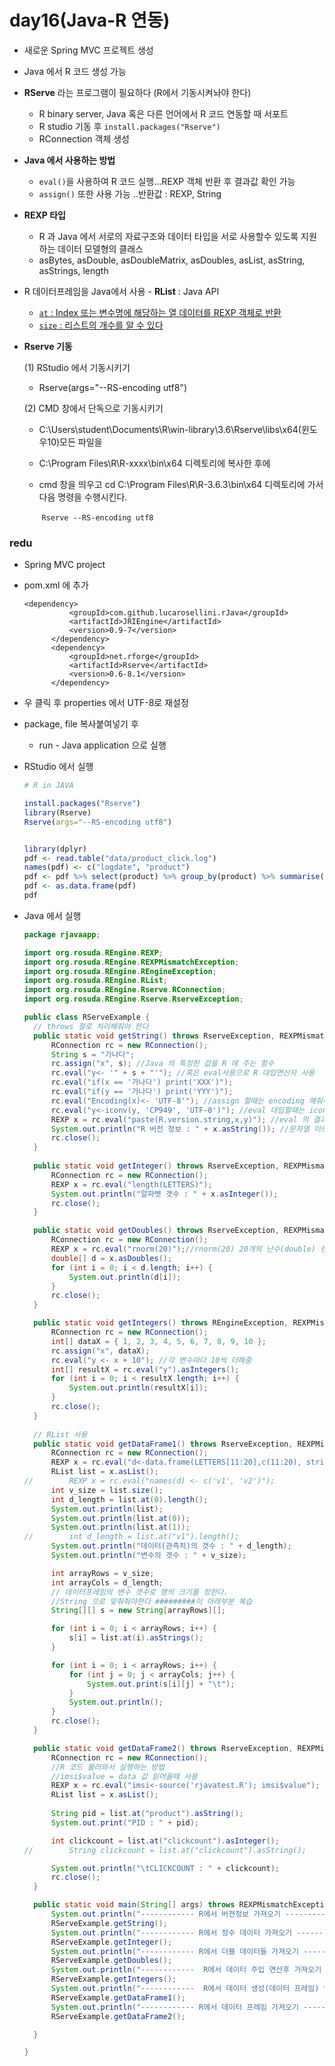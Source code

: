 # day16(Java-R 연동)

- 새로운 Spring MVC 프로젝트 생성
- Java 에서 R 코드 생성 가능
- **RServe** 라는 프로그램이 필요하다 (R에서 기동시켜놔야 한다)
  - R binary server, Java 혹은 다른 언어에서 R 코드 연동할 때 서포트
  - R studio 기동 후 `install.packages("Rserve")`
  - RConnection 객체 생성
- **Java  에서 사용하는 방법**
  - `eval()`을 사용하여 R 코드 실행...REXP 객체 반환 후 결과값 확인 가능
  - `assign()` 또한 사용 가능 ..반환값 : REXP, String

- **REXP 타입** 
  - R 과 Java 에서 서로의 자료구조와 데이터 타입을 서로 사용할수 있도록 지원하는 데이터 모델형의 클래스
  - asBytes, asDouble, asDoubleMatrix, asDoubles, asList, asString, asStrings, length
- R 데이터프레임을 Java에서 사용 - **RList** : Java API
  - <u>`at` : Index 또는 변수명에 해당하는 열 데이터를 REXP 객체로 반환</u>
  - <u>`size` : 리스트의 개수를 알 수 있다</u>

- **Rserve 기동**

  (1) RStudio 에서 기동시키기 

  - Rserve(args="--RS-encoding utf8")

   (2) CMD 창에서 단독으로 기동시키기

  - C:\Users\student\Documents\R\win-library\3.6\Rserve\libs\x64(윈도우10)모든 파일을 

  - C:\Program Files\R\R-xxxx\bin\x64 디렉토리에 복사한 후에 

  - cmd 창을 띄우고 cd C:\Program Files\R\R-3.6.3\bin\x64 디렉토리에 가서 다음 명령을 수행시킨다. 

    ​	`Rserve --RS-encoding utf8`





### redu 

- Spring MVC project

- pom.xml 에 추가

  ```
  <dependency>
  			<groupId>com.github.lucarosellini.rJava</groupId>
  			<artifactId>JRIEngine</artifactId>
  			<version>0.9-7</version>
  		</dependency>
  		<dependency>
  			<groupId>net.rforge</groupId>
  			<artifactId>Rserve</artifactId>
  			<version>0.6-8.1</version>
  		</dependency>
  ```

- 우 클릭 후 properties 에서 UTF-8로 재설정

- package, file 복사붙여넣기 후

  - run - Java application 으로 실행

- RStudio 에서 실행

  ```r
  # R in JAVA
  
  install.packages("Rserve")
  library(Rserve)
  Rserve(args="--RS-encoding utf8")
  
  
  library(dplyr)
  pdf <- read.table("data/product_click.log")
  names(pdf) <- c("logdate", "product")
  pdf <- pdf %>% select(product) %>% group_by(product) %>% summarise(clickcount = n()) %>% arrange(desc(clickcount)) %>% head(1)
  pdf <- as.data.frame(pdf)
  pdf
  
  ```

- Java 에서 실행

  ```java
  package rjavaapp;
  
  import org.rosuda.REngine.REXP;
  import org.rosuda.REngine.REXPMismatchException;
  import org.rosuda.REngine.REngineException;
  import org.rosuda.REngine.RList;
  import org.rosuda.REngine.Rserve.RConnection;
  import org.rosuda.REngine.Rserve.RserveException;
  
  public class RServeExample {
  	// throws 절로 처리해줘야 한다
  	public static void getString() throws RserveException, REXPMismatchException {
  		RConnection rc = new RConnection();
  		String s = "가나다";
  		rc.assign("x", s); //Java 의 특정한 값을 R 에 주는 함수
  		rc.eval("y<- '" + s + "'"); //혹은 eval사용으로 R 대입연산자 사용
  		rc.eval("if(x == '가나다') print('XXX')");
  		rc.eval("if(y == '가나다') print('YYY')");
  		rc.eval("Encoding(x)<- 'UTF-8'"); //assign 할때는 encoding 해줘야함
  		rc.eval("y<-iconv(y, 'CP949', 'UTF-8')"); //eval 대입할때는 iconv 를 이용하여 컨버전해줘야함
  		REXP x = rc.eval("paste(R.version.string,x,y)"); //eval 의 결과를 REXP 변수에 담아야 한다(위에선 호출만)
  		System.out.println("R 버전 정보 : " + x.asString()); //문자열 이므로 REXP의 as.String() 으로 출력
  		rc.close();
  	}
  	
  	public static void getInteger() throws RserveException, REXPMismatchException {
  		RConnection rc = new RConnection();
  		REXP x = rc.eval("length(LETTERS)");
  		System.out.println("알파벳 갯수 : " + x.asInteger());
  		rc.close();
  	}
  
  	public static void getDoubles() throws RserveException, REXPMismatchException {
  		RConnection rc = new RConnection();
  		REXP x = rc.eval("rnorm(20)");//rnorm(20) 20개의 난수(double) 랜덤 수 추출
  		double[] d = x.asDoubles();
  		for (int i = 0; i < d.length; i++) {
  			System.out.println(d[i]);
  		}
  		rc.close();
  	}
  
  	public static void getIntegers() throws REngineException, REXPMismatchException {
  		RConnection rc = new RConnection();
  		int[] dataX = { 1, 2, 3, 4, 5, 6, 7, 8, 9, 10 };
  		rc.assign("x", dataX);
  		rc.eval("y <- x + 10"); //각 변수마다 10씩 더해줌
  		int[] resultX = rc.eval("y").asIntegers();
  		for (int i = 0; i < resultX.length; i++) {
  			System.out.println(resultX[i]);
  		}
  		rc.close();
  	}
  	
  	// RList 사용
  	public static void getDataFrame1() throws RserveException, REXPMismatchException {
  		RConnection rc = new RConnection();
  		REXP x = rc.eval("d<-data.frame(LETTERS[11:20],c(11:20), stringsAsFactors=F)");
  		RList list = x.asList();
  //		REXP x = rc.eval("names(d) <- c('v1', 'v2')");
  		int v_size = list.size();
  		int d_length = list.at(0).length();
  		System.out.println(list);
  		System.out.println(list.at(0));
  		System.out.println(list.at(1));
  //		int d_length = list.at("v1").length();
  		System.out.println("데이터(관측치)의 갯수 : " + d_length);
  		System.out.println("변수의 갯수 : " + v_size);
  
  		int arrayRows = v_size;
  		int arrayCols = d_length;
  		// 데이터프레임의 변수 갯수로 행의 크기를 정한다.
  		//String 으로 맞춰줘야한다 #########이 아래부분 복습
  		String[][] s = new String[arrayRows][]; 
  
  		for (int i = 0; i < arrayRows; i++) {
  			s[i] = list.at(i).asStrings();
  		}
  
  		for (int i = 0; i < arrayRows; i++) {
  			for (int j = 0; j < arrayCols; j++) {
  				System.out.print(s[i][j] + "\t");
  			}
  			System.out.println();
  		}
  		rc.close();
  	}
  
  	public static void getDataFrame2() throws RserveException, REXPMismatchException {
  		RConnection rc = new RConnection();
  		//R 코드 불러와서 실행하는 방법
  		//imsi$value = data 값 읽어올때 사용
  		REXP x = rc.eval("imsi<-source('rjavatest.R'); imsi$value");
  		RList list = x.asList();
  		
  		String pid = list.at("product").asString();
  		System.out.print("PID : " + pid);
  
  		int clickcount = list.at("clickcount").asInteger();
  //		String clickcount = list.at("clickcount").asString();
  
  		System.out.println("\tCLICKCOUNT : " + clickcount);
  		rc.close();
  	}
  
  	public static void main(String[] args) throws REXPMismatchException, REngineException {
  		System.out.println("------------ R에서 버젼정보 가져오기 --------------");
  		RServeExample.getString();
  		System.out.println("------------ R에서 정수 데이터 가져오기 --------------");
  		RServeExample.getInteger();
  		System.out.println("------------ R에서 더블 데이터들 가져오기 -------------");
  		RServeExample.getDoubles();
  		System.out.println("------------  R에서 데이터 주입 연산후 가져오기 ------");
  		RServeExample.getIntegers();
  		System.out.println("------------  R에서 데이터 생성(데이터 프레임) 연산후 가져오기------");
  		RServeExample.getDataFrame1();
  		System.out.println("------------ R에서 데이터 프레임 가져오기 --------------");
  		RServeExample.getDataFrame2();
  
  	}
  
  }
  
  ```

  